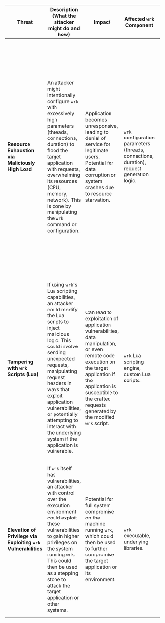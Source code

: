 | Threat | Description (What the attacker might do and how) | Impact | Affected `wrk` Component | Risk Severity | Mitigation Strategies |
|---|---|---|---|---|---|
| **Resource Exhaustion via Maliciously High Load** | An attacker might intentionally configure `wrk` with excessively high parameters (threads, connections, duration) to flood the target application with requests, overwhelming its resources (CPU, memory, network). This is done by manipulating the `wrk` command or configuration. | Application becomes unresponsive, leading to denial of service for legitimate users. Potential for data corruption or system crashes due to resource starvation. | `wrk` configuration parameters (threads, connections, duration), request generation logic. | High | - **Controlled Environment:** Run `wrk` in isolated testing or staging environments. <br> - **Gradual Load Increase:** Start with low load and incrementally increase while monitoring application performance. <br> - **Resource Monitoring:** Implement robust monitoring of the target application's resources during `wrk` execution. <br> - **Configuration Review:** Establish a process for reviewing and approving `wrk` configurations before execution. <br> - **Automated Testing with Limits:** Integrate `wrk` into automated testing pipelines with predefined and safe parameter limits. |
| **Tampering with `wrk` Scripts (Lua)** | If using `wrk`'s Lua scripting capabilities, an attacker could modify the Lua scripts to inject malicious logic. This could involve sending unexpected requests, manipulating request headers in ways that exploit application vulnerabilities, or potentially attempting to interact with the underlying system if the application is vulnerable. | Can lead to exploitation of application vulnerabilities, data manipulation, or even remote code execution on the target application if the application is susceptible to the crafted requests generated by the modified `wrk` script. | `wrk` Lua scripting engine, custom Lua scripts. | High | - **Secure Access Control:** Implement strong access controls to the systems and repositories where `wrk` scripts are stored. <br> - **Code Review:** Implement code review processes for `wrk` Lua scripts, especially for security implications. <br> - **Principle of Least Privilege:** Run `wrk` with the minimum necessary privileges. <br> - **Input Sanitization:** Ensure any data used within Lua scripts is sanitized to prevent injection attacks. |
| **Elevation of Privilege via Exploiting `wrk` Vulnerabilities** | If `wrk` itself has vulnerabilities, an attacker with control over the execution environment could exploit these vulnerabilities to gain higher privileges on the system running `wrk`. This could then be used as a stepping stone to attack the target application or other systems. | Potential for full system compromise on the machine running `wrk`, which could then be used to further compromise the target application or its environment. | `wrk` executable, underlying libraries. | Critical | - **Keep `wrk` Updated:** Regularly update `wrk` to the latest version to patch any known vulnerabilities. <br> - **Run `wrk` with Least Privilege:** Execute `wrk` with the minimum necessary privileges. Avoid running it as root unless absolutely necessary and with extreme caution. <br> - **Containerization:** Run `wrk` within a containerized environment with restricted privileges. |